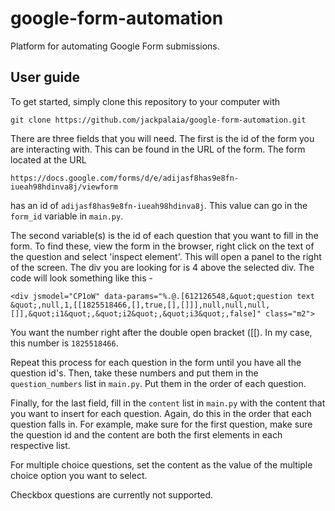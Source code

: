 # google-form-automation
Platform for automating Google Form submissions.

## User guide
To get started, simply clone this repository to your computer with 

`git clone https://github.com/jackpalaia/google-form-automation.git`

There are three fields that you will need. The first is the id of the form you are interacting with. This can be found in the URL of the form. The form located at the URL

`https://docs.google.com/forms/d/e/adijasf8has9e8fn-iueah98hdinva8j/viewform`

has an id of `adijasf8has9e8fn-iueah98hdinva8j`. This value can go in the `form_id` variable in `main.py`.

The second variable(s) is the id of each question that you want to fill in the form. To find these, view the form in the browser, right click on the text of the question and select 'inspect element'. This will open a panel to the right of the screen. The div you are looking for is 4 above the selected div. The code will look something like this - 

`<div jsmodel="CP1oW" data-params="%.@.[612126548,&quot;question text &quot;,null,1,[[1825518466,[],true,[],[]]],null,null,null,[]],&quot;i1&quot;,&quot;i2&quot;,&quot;i3&quot;,false]" class="m2">`

You want the number right after the double open bracket ([[). In my case, this number is `1825518466`.

Repeat this process for each question in the form until you have all the question id's. Then, take these numbers and put them in the `question_numbers` list in `main.py`. Put them in the order of each question.

Finally, for the last field, fill in the `content` list in `main.py` with the content that you want to insert for each question. Again, do this in the order that each question falls in. For example, make sure for the first question, make sure the question id and the content are both the first elements in each respective list.

For multiple choice questions, set the content as the value of the multiple choice option you want to select.

Checkbox questions are currently not supported.